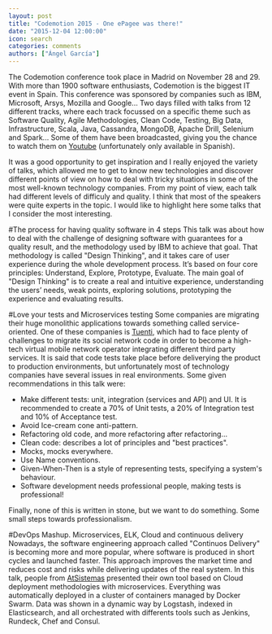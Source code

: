 ```yaml
---
layout: post
title: "Codemotion 2015 - One ePagee was there!"
date: "2015-12-04 12:00:00"
icon: search
categories: comments
authors: ["Ángel García"]
---
```

The Codemotion conference took place in Madrid on November 28 and 29. With more than 1900 software enthusiasts, Codemotion is the biggest IT event in Spain. This conference was sponsored by companies such as IBM, Microsoft, Arsys, Mozilla and Google... Two days filled with talks from 12 different tracks, where each track
focussed on a specific theme such as  Software Quality, Agile Methodologies, Clean Code, Testing, Big Data, Infrastructure,
Scala, Java, Cassandra, MongoDB, Apache Drill, Selenium and Spark... Some of them have been broadcasted, giving you the chance to watch them on [Youtube](http://2015.codemotion.es/streaming.html) (unfortunately only available in Spanish).

It was a good opportunity to get inspiration and I really enjoyed the variety of talks, which allowed me to get to know new technologies and discover different points of view on how to deal with tricky situations in some of the most well-known technology companies. From my point of view, each talk had different levels of difficuly and quality. I think that most of the speakers were quite experts in the topic. I would like to highlight here some talks that I consider the most interesting.

#The process for having quality software in 4 steps
This talk was about how to deal with the challenge of designing software with guarantees for a quality result, and the methodology used by IBM to achieve that goal. That methodology is called "Design Thinking", and it takes care of user experience during the whole development process. It’s based on four core principles: Understand, Explore, Prototype, Evaluate. The main goal of "Design Thinking" is to create a real and intuitive experience, understanding the users’ needs, weak points, exploring solutions, prototyping the experience and evaluating results.

#Love your tests and Microservices testing
Some companies are migrating their huge monolithic applications towards something called service-oriented. One of these companies is [Tuenti](http://www.tuenti.com/), which had to face plenty of challenges to migrate its social network code in order to become a high-tech virtual mobile network operator integrating different third party services. It is said that code tests take place before deliverying the product to production environments, but unfortunately most of technology companies have several issues in real environments. Some given recommendations in this talk were:
* Make different tests: unit, integration (services and API) and UI. It is recommended to create a 70% of Unit tests, a 20% of Integration test and 10% of Acceptance test.
* Avoid Ice-cream cone anti-pattern.
* Refactoring old code, and more refactoring after refactoring...
* Clean code: describes a lot of principles and "best practices".
* Mocks, mocks everywhere.
* Use Name conventions.
* Given-When-Then is a style of representing tests, specifying a system's behaviour.
* Software development needs professional people, making tests is professional!

Finally, none of this is written in stone, but we want to do something. Some small steps towards professionalism.

#DevOps Mashup. Microservices, ELK, Cloud and continuous delivery
Nowadays, the software engineering approach called "Continuos Delivery" is becoming more and more popular, where software is produced in short cycles and launched faster. This approach improves the market time and reduces cost and risks while delivering updates of the real system. In this talk, people from [AtSistemas](http://atsistemas.com/en/) presented their own tool based on Cloud deployment methodologies with microservices. Everything was automatically deployed in a cluster of containers managed by Docker Swarm. Data was shown in a dynamic way by Logstash, indexed in Elasticsearch, and all orchestrated with differents tools such as Jenkins, Rundeck, Chef and Consul.

